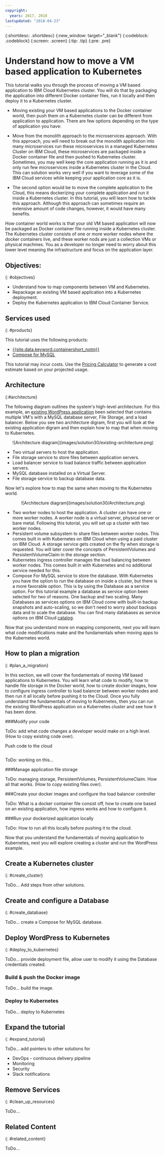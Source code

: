 ```yaml
---
copyright:
  years: 2017, 2018
lastupdated: "2018-04-23"
---
```


{:shortdesc: .shortdesc}
{:new_window: target="_blank"}
{:codeblock: .codeblock}
{:screen: .screen}
{:tip: .tip}
{:pre: .pre}

# Understand how to move a VM based application to Kubernetes

This tutorial walks you through the process of moving a VM based application to IBM Cloud Kubernetes cluster. You will do that by packaging the application into different Docker container files, run it locally and then deploy it to a Kubernetes cluster.  

- Moving existing your VM based applications to the Docker container world, then push them on a Kubernetes cluster can be different from application to application. There are few options depending on the type of application you have:  

 - Move from the monolith approach to the microservices approach. With this approach, you will need to break out the monolith application into many microservices run these microservices in a managed Kubernetes Cluster on IBM Cloud, these microservices are packaged inside a Docker container file and then pushed to Kubernetes cluster. Sometimes, you may well keep the core application running as it is and only run few microservices inside a Kubernetes cluster in the Cloud. This can solution works very well if you want to leverage some of the IBM Cloud services while keeping your application core as it is. 
 - The second option would be to move the complete application to the Cloud, this means dockerizing your complete application and run it inside a Kubernetes cluster. In this tutorial, you will learn how to tackle this approach. Although this approach can sometimes require an extensive amount of code changes, however, it would have many benefits. 

How container world works is that your old VM based application will now be packaged as Docker container file running inside a Kubernetes cluster. The Kubernetes cluster consists of one or more worker nodes where the docker containers live, and these worker nods are just a collection VMs or physical machines. You as a developer no longer need to worry about this lower level meaning the infrastructure and focus on the application layer.

## Objectives:

{: #objectives}

- Understand how to map components between VM and Kubernetes.
- Repackage an existing VM based application into a Kubernetes deployment.
- Deploy the Kubernetes application to IBM Cloud Container Service.

## Services used

{: #products}

This tutorial uses the following products:

- [{{site.data.keyword.containershort_notm}}](https://console.bluemix.net/containers-kubernetes/catalog/cluster)
- [Compose for MySQL](https://console.bluemix.net/catalog/services/compose-for-mysql)

This tutorial may incur costs. Use the [Pricing Calculator](https://console.bluemix.net/pricing/) to generate a cost estimate based on your projected usage.

## Architecture

{:#architecture}

The following diagram outlines the system's high-level architecture. For this example, an [existing WordPress application](highly-available-and-scalable-web-application.html) been selected that contains multiple VM's with a MySQL database server, File Storage, and a load balancer. Below you see two architecture digram, first you will look at the existing application digram and then explain how to map that when moving to Kubernetes. 



<p style="text-align: center;">
![Architecture diagram](images/solution30/existing-architecture.png)
</p>

- Two virtual servers to host the application.
- File storage service to store files between application servers.
- Load balancer service to load balance traffic between application servers.
- MySQL database installed on a Virtual Server.
- File storage service to backup database data.

Now let's explore how to map the same when moving to the Kubernetes world. 

<p style="text-align: center;">
![Architecture diagram](images/solution30/Architecture.png)
</p>

- Two worker nodes to host the application. A cluster can have one or more worker nodes. A worker node is a virtual server, physical server or bare metal. Following this tutorial, you will set up a cluster with two worker nodes.
- Persistent volume subsystem to share files between worker nodes. This comes built in with Kubernetes on IBM Cloud when using a paid cluster on IBM Cloud. A storage service gets created on the fly when storage is requested. You will later cover the concepts of PersistentVolumes and PersistentVolumeClaim in the storage section. 
- Kubernetes ingress controller manages the load balancing between worker nodes. This comes built in with Kubernetes and no additional service needed for this. 
- Compose For MySQL service to store the database. With Kubernetes you have the option to run the database on inside a cluster, but there is a more favorable option. This is by using the Database as a service option. For this tutorial example a database as service option been selected for two of reasons. One backup and two scaling. Many Databases as services options on IBM Cloud come with built-in backup snapshots and auto-scaling, so we don't need to worry about backups data and to scale the database. You can find many databases as service options on IBM Cloud [catalog](https://console.bluemix.net/catalog/?category=data). 

Now that you understand more on mapping components, next you will learn what code modifications make and the fundamentals when moving apps to the Kubernetes world. 

## How to plan a migration

{: #plan_a_migration}

In this section, we will cover the fundamentals of moving VM based applications to Kubernetes. You will learn what code to modify, how to handle file storage in the Docker world, how to create docker images, how to configure ingress controller to load balancer between worker nodes and then run it all locally before pushing it to the Cloud. Once you fully understand the fundamentals of moving to Kubernetes, then you can run the existing WordPress application on a Kubernetes cluster and see how it has been done. 

###Modify your code 

ToDo: add what code changes a developer would make on a high level. (How to copy existing code over).

Push code to the cloud 

```bash

```

ToDo: working on this...

###Manage application file storage 

ToDo: managing storage, PersistentVolumes, PersistentVolumeClaim. How all that works. (How to copy existing files over).

###Create your docker images and configure the load balancer controller 

ToDo: What is a docker container file consist off, how to create one based on an existing application, how ingress works and how to configure it. 

###Run your dockerized application locally

ToDo: How to run all this locally before pushing it to the cloud. 

Now that you understand the fundamentals of moving application to Kubernetes, next you will explore creating a cluster and run the WordPress example.

## Create a Kubernetes cluster 

{: #create_cluster}

ToDo… Add steps from other solutions.

## Create and configure a Database 

{: #create_database}

ToDo… create a Compose for MySQL database.

## Deploy WordPress to Kubernetes

{: #deploy_to_kubernetes}

ToDo… provide deployment file, allow user to modify it using the Database credentials created.

### Build & push the Docker image

ToDo… build the image.

### Deploy to Kubernetes 

ToDo… deploy to Kubernetes

## Expand the tutorial 

{: #expand_tutorial}

ToDo... add pointers to other solutions for 
- DevOps - continuous delivery pipeline
- Monitoring
- Security 
- Slack notifications 


## Remove Services
{: #clean_up_resources}

ToDo... 

## Related Content
{: #related_content}

ToDo... 